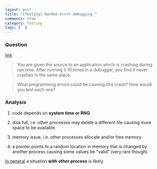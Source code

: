 ```yaml
---
layout: post
title: "[Testing] Random error debugging "
comments: true
category: Testing
tags: [  ]
---
```


### Question 

[link](http://stackoverflow.com/questions/4531742/debugging-a-program-that-crashes-10-times-in-different-places)

> You are given the source to an application which is crashing during run time. After running it 10 times in a debugger, you find it never crashes in the same place. 

> What programming errors could be causing this crash? How would you test each one?

### Analysis

1. code depends on __system time or RNG__

1. disk full, i.e. other processes may delete a different file causing more space to be available

1. memory issue, i.e. other processes allocate and/or free memory

1. a pointer points to a random location in memory that is changed by another process causing some values be "valid" (very rare though)

[In general](http://stackoverflow.com/a/4531769) a situation __with other process__ is likely.
